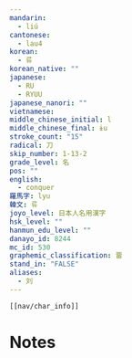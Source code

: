```yaml
---
mandarin:
  - liú
cantonese:
  - lau4
korean:
  - 류
korean_native: ""
japanese:
  - RU
  - RYUU
japanese_nanori: ""
vietnamese:
middle_chinese_initial: l
middle_chinese_final: ɨu
stroke_count: "15"
radical: 刀
skip_number: 1-13-2
grade_level: 名
pos: ""
english:
  - conquer
羅馬字: lyu
韓文: 류
joyo_level: 日本人名用漢字
hsk_level: ""
hanmun_edu_level: ""
danayo_id: 8244
mc_id: 530
graphemic_classification: 畱
stand_in: "FALSE"
aliases:
  - 刘
---
```

```meta-bind-embed
[[nav/char_info]]
```

# Notes
